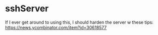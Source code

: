 # sshServer

If I ever get around to using this, I should harden the server w these tips:
https://news.ycombinator.com/item?id=30618577
